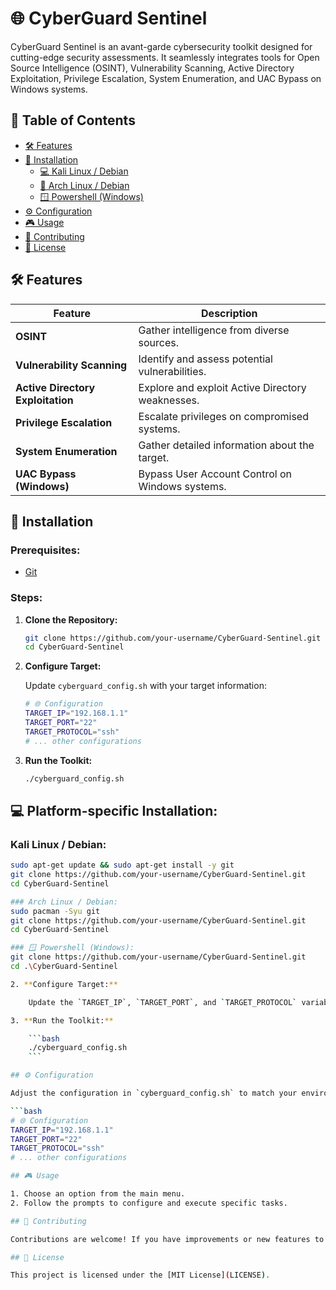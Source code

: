 # 🌐 CyberGuard Sentinel

CyberGuard Sentinel is an avant-garde cybersecurity toolkit designed for cutting-edge security assessments. It seamlessly integrates tools for Open Source Intelligence (OSINT), Vulnerability Scanning, Active Directory Exploitation, Privilege Escalation, System Enumeration, and UAC Bypass on Windows systems.

## 🚀 Table of Contents

- [🛠 Features](#features)
- [🔧 Installation](#installation)
  - [💻 Kali Linux / Debian](#kali-linux--debian)
  - [🐧 Arch Linux / Debian](#arch-linux--debian)
  - [🪟 Powershell (Windows)](#powershell-windows)
- [⚙ Configuration](#configuration)
- [🎮 Usage](#usage)
- [🤝 Contributing](#contributing)
- [📜 License](#license)

## 🛠 Features

| **Feature**                    | **Description**                                  |
| ------------------------------ | ------------------------------------------------ |
| **OSINT**                      | Gather intelligence from diverse sources.         |
| **Vulnerability Scanning**     | Identify and assess potential vulnerabilities.   |
| **Active Directory Exploitation** | Explore and exploit Active Directory weaknesses.|
| **Privilege Escalation**       | Escalate privileges on compromised systems.      |
| **System Enumeration**         | Gather detailed information about the target.    |
| **UAC Bypass (Windows)**       | Bypass User Account Control on Windows systems.  |

## 🔧 Installation

### Prerequisites:

- [Git](https://git-scm.com/)

### Steps:

1. **Clone the Repository:**

    ```bash
    git clone https://github.com/your-username/CyberGuard-Sentinel.git
    cd CyberGuard-Sentinel
    ```

2. **Configure Target:**

    Update `cyberguard_config.sh` with your target information:

    ```bash
    # 🌐 Configuration
    TARGET_IP="192.168.1.1"
    TARGET_PORT="22"
    TARGET_PROTOCOL="ssh"
    # ... other configurations
    ```

3. **Run the Toolkit:**

    ```bash
    ./cyberguard_config.sh
    ```

## 💻 Platform-specific Installation:

### Kali Linux / Debian:

```bash
sudo apt-get update && sudo apt-get install -y git
git clone https://github.com/your-username/CyberGuard-Sentinel.git
cd CyberGuard-Sentinel

### Arch Linux / Debian:
sudo pacman -Syu git
git clone https://github.com/your-username/CyberGuard-Sentinel.git
cd CyberGuard-Sentinel

### 🪟 Powershell (Windows):
git clone https://github.com/your-username/CyberGuard-Sentinel.git
cd .\CyberGuard-Sentinel

2. **Configure Target:**

    Update the `TARGET_IP`, `TARGET_PORT`, and `TARGET_PROTOCOL` variables in `cyberguard_config.sh` with your target information.

3. **Run the Toolkit:**

    ```bash
    ./cyberguard_config.sh
    ```

## ⚙ Configuration

Adjust the configuration in `cyberguard_config.sh` to match your environment and specify the target details.

```bash
# 🌐 Configuration
TARGET_IP="192.168.1.1"
TARGET_PORT="22"
TARGET_PROTOCOL="ssh"
# ... other configurations

## 🎮 Usage

1. Choose an option from the main menu.
2. Follow the prompts to configure and execute specific tasks.

## 🤝 Contributing

Contributions are welcome! If you have improvements or new features to add, feel free to fork the repository and submit a pull request.

## 📜 License

This project is licensed under the [MIT License](LICENSE).
